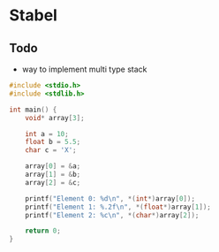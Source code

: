 # Stabel

## Todo
- way to implement multi type stack 
```c
#include <stdio.h>
#include <stdlib.h>

int main() {
    void* array[3];

    int a = 10;
    float b = 5.5;
    char c = 'X';

    array[0] = &a;
    array[1] = &b;
    array[2] = &c;

    printf("Element 0: %d\n", *(int*)array[0]);
    printf("Element 1: %.2f\n", *(float*)array[1]);
    printf("Element 2: %c\n", *(char*)array[2]);

    return 0;
}

```